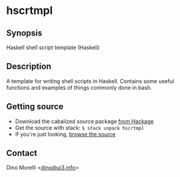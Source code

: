 # hscrtmpl


## Synopsis

Haskell shell script template (Haskell)


## Description

A template for writing shell scripts in Haskell. Contains some
useful functions and examples of things commonly done in bash.


## Getting source

- Download the cabalized source package [from Hackage](http://hackage.haskell.org/package/hscrtmpl)
- Get the source with stack: `$ stack unpack hscrtmpl`
- If you're just looking, [browse the source](https://github.com/dino-/hscrtmpl)


## Contact

Dino Morelli <[dino@ui3.info](mailto:dino@ui3.info)>

